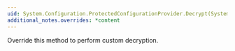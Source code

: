 ```yaml
---
uid: System.Configuration.ProtectedConfigurationProvider.Decrypt(System.Xml.XmlNode)
additional_notes.overrides: *content
---
```


<p>Override this method to perform custom decryption.</p>


